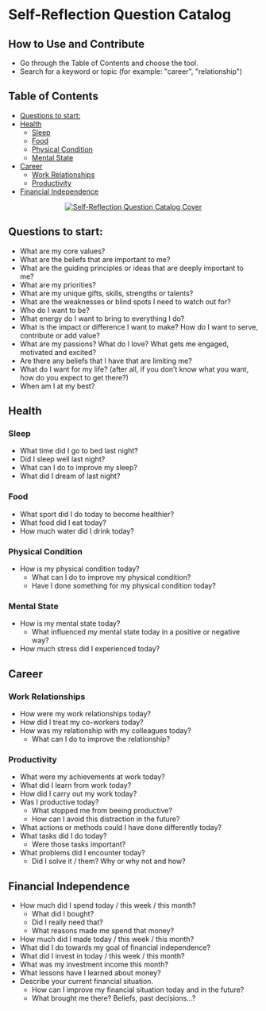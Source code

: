 # Self-Reflection Question Catalog
## How to Use and Contribute
- Go through the Table of Contents and choose the tool.
- Search for a keyword or topic (for example: "career", "relationship")

## Table of Contents
  * [Questions to start:](#questions-to-start-)
  * [Health](#health)
    + [Sleep](#sleep)
    + [Food](#food)
    + [Physical Condition](#physical-condition)
    + [Mental State](#mental-state)
  * [Career](#career)
    + [Work Relationships](#work-relationships)
    + [Productivity](#productivity)
  * [Financial Independence](#financial-independence)


<p align="center">
    <a href="https://yournally.app/en/home">
        <img src="https://github.com/Yournally/self-reflection-catalog/blob/master/Media/self-reflection-cover.png" alt="Self-Reflection Question Catalog Cover"/>
    </a>
</p>

## Questions to start:

- What are my core values? 
- What are the beliefs that are important to me?
- What are the guiding principles or ideas that are deeply important to me?
- What are my priorities?
- What are my unique gifts, skills, strengths or talents?
- What are the weaknesses or blind spots I need to watch out for?
- Who do I want to be?
- What energy do I want to bring to everything I do?
- What is the impact or difference I want to make? How do I want to serve, contribute or add value?
- What are my passions? What do I love? What gets me engaged, motivated and excited?
- Are there any beliefs that I have that are limiting me?
- What do I want for my life? (after all, if you don’t know what you want, how do you expect to get there?)
- When am I at my best?

## Health 
### Sleep
- What time did I go to bed last night? 
- Did I sleep well last night? 
- What can I do to improve my sleep?
- What did I dream of last night?

### Food
- What sport did I do today to become healthier?
- What food did I eat today? 
- How much water did I drink today?

### Physical Condition
- How is my physical condition today? 
    - What can I do to improve my physical condition? 
    - Have I done something for my physical condition today?

### Mental State
- How is my mental state today?
    - What influenced my mental state today in a positive or negative way?
- How much stress did I experienced today?

## Career
### Work Relationships
- How were my work relationships today?
- How did I treat my co-workers today?
- How was my relationship with my colleagues today?
    - What can I do to improve the relationship?

### Productivity
- What were my achievements at work today?
- What did I learn from work today?
- How did I carry out my work today?
- Was I productive today?
    - What stopped me from beeing productive?
    - How can I avoid this distraction in the future?
- What actions or methods could I have done differently today?
- What tasks did I do today?
    - Were those tasks important?
- What problems did I encounter today?
    - Did I solve it / them? Why or why not and how?

## Financial Independence
- How much did I spend today / this week / this month?
    - What did I bought?
    - Did I really need that?
    - What reasons made me spend that money?
- How much did I made today / this week / this month?
- What did I do towards my goal of financial independence?
- What did I invest in today / this week / this month?
- What was my investment income this month? 
- What lessons have I learned about money?
- Describe your current financial situation.
    - How can I improve my financial situation today and in the future? 
    - What brought me there? Beliefs, past decisions...? 
